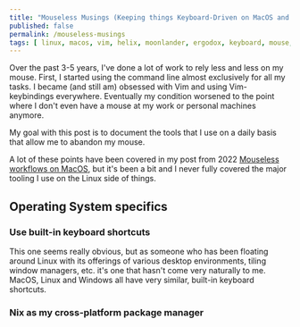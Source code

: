 ```yaml
---
title: "Mouseless Musings (Keeping things Keyboard-Driven on MacOS and Linux)"
published: false
permalink: /mouseless-musings
tags: [ linux, macos, vim, helix, moonlander, ergodox, keyboard, mouse, shortcat ]
---
```


Over the past 3-5 years, I've done a lot of work to rely less and less on my mouse. First, I started using the command line almost exclusively for all my tasks. I became (and still am) obsessed with Vim and using Vim-keybindings everywhere. Eventually my condition worsened to the point where I don't even have a mouse at my work or personal machines anymore.

My goal with this post is to document the tools that I use on a daily basis that allow me to abandon my mouse.

A lot of these points have been covered in my post from 2022 [Mouseless workflows on MacOS](https://heywoodlh.io/mouseless-workflows-on-macos), but it's been a bit and I never fully covered the major tooling I use on the Linux side of things.

## Operating System specifics

### Use built-in keyboard shortcuts

This one seems really obvious, but as someone who has been floating around Linux with its offerings of various desktop environments, tiling window managers, etc. it's one that hasn't come very naturally to me. MacOS, Linux and Windows all have very similar, built-in keyboard shortcuts.

### Nix as my cross-platform package manager
